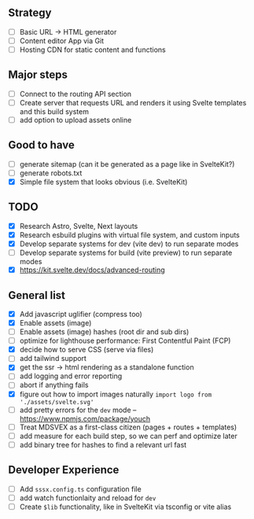 ## Strategy

- [ ] Basic URL -> HTML generator
- [ ] Content editor App via Git
- [ ] Hosting CDN for static content and functions

## Major steps

- [ ] Connect to the routing API section
- [ ] Create server that requests URL and renders it using Svelte templates and this build system
- [ ] add option to upload assets online

## Good to have

- [ ] generate sitemap (can it be generated as a page like in SvelteKit?)
- [ ] generate robots.txt
- [x] Simple file system that looks obvious (i.e. SvelteKit)

## TODO

- [x] Research Astro, Svelte, Next layouts
- [x] Research esbuild plugins with virtual file system, and custom inputs
- [x] Develop separate systems for dev (vite dev) to run separate modes
- [ ] Develop separate systems for build (vite preview) to run separate modes
- [x] https://kit.svelte.dev/docs/advanced-routing

## General list

- [x] Add javascript uglifier (compress too)
- [x] Enable assets (image)
- [ ] Enable assets (image) hashes (root dir and sub dirs)
- [ ] optimize for lighthouse performance: First Contentful Paint (FCP)
- [x] decide how to serve CSS (serve via files)
- [ ] add tailwind support
- [x] get the ssr -> html rendering as a standalone function
- [ ] add logging and error reporting
- [ ] abort if anything fails
- [x] figure out how to import images naturally `import logo from './assets/svelte.svg'`
- [ ] add pretty errors for the `dev` mode – https://www.npmjs.com/package/youch
- [ ] Treat MDSVEX as a first-class citizen (pages + routes + templates)
- [ ] add measure for each build step, so we can perf and optimize later
- [ ] add binary tree for hashes to find a relevant url fast

## Developer Experience

- [ ] Add `sssx.config.ts` configuration file
- [ ] add watch functionlaity and reload for `dev`
- [ ] Create `$lib` functionality, like in SvelteKit via tsconfig or vite alias
